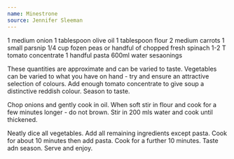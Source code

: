 ```yaml
---
name: Minestrone
source: Jennifer Sleeman
---
```


1 medium onion
1 tablespoon olive oil
1 tablespoon flour
2 medium carrots
1 small parsnip
1/4 cup fozen peas or handful of chopped fresh spinach
1-2 T tomato concentrate
1 handful pasta
600ml water
sesaonings

These quantities are approximate and can be varied to taste.  Vegetables can be varied to what you have on hand - try and ensure an attractive selection of colours.  Add enough tomato concentrate to give soup a distinctive reddish colour.  Season to taste.

Chop onions and gently cook in oil.  When soft stir in flour and cook for a few minutes longer - do  not brown.  Stir in 200 mls water and cook until thickened.  

Neatly dice all vegetables. Add all remaining ingredients except pasta.  Cook for about 10 minutes then add pasta.  Cook for a further 10 minutes.  Taste adn season.   Serve and enjoy.

